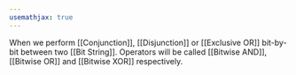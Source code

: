 ```yaml
---
usemathjax: true
---
```


When we perform [[Conjunction]], [[Disjunction]] or [[Exclusive OR]] bit-by-bit between two [[Bit String]]. Operators will be called [[Bitwise AND]], [[Bitwise OR]] and [[Bitwise XOR]] respectively.